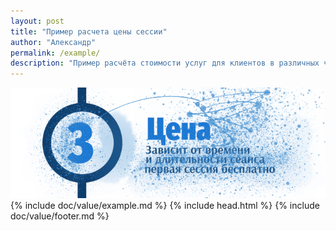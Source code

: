```yaml
---
layout: post
title: "Пример расчета цены сессии"
author: "Александр"
permalink: /example/
description: "Пример расчёта стоимости услуг для клиентов в различных часовых поясах, странах и континентах"
---
```


<a href="/value/">![Примеры расчета стоимости сеанса психотерапии](/_img/3-2.png)</a>
{% include doc/value/example.md %}
{% include head.html %}
{% include doc/value/footer.md %}

